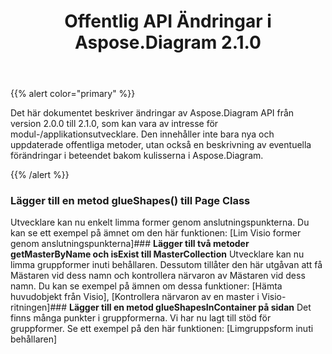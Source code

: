 ﻿---
title: Offentlig API Ändringar i Aspose.Diagram 2.1.0
type: docs
weight: 30
url: /sv/java/public-api-changes-in-aspose-diagram-2-1-0/
---
{{% alert color="primary" %}} 

Det här dokumentet beskriver ändringar av Aspose.Diagram API från version 2.0.0 till 2.1.0, som kan vara av intresse för modul-/applikationsutvecklare. Den innehåller inte bara nya och uppdaterade offentliga metoder, utan också en beskrivning av eventuella förändringar i beteendet bakom kulisserna i Aspose.Diagram.

{{% /alert %}} 
### **Lägger till en metod glueShapes() till Page Class**
Utvecklare kan nu enkelt limma former genom anslutningspunkterna. Du kan se ett exempel på ämnet om den här funktionen: [Lim Visio former genom anslutningspunkterna]### **Lägger till två metoder getMasterByName och isExist till MasterCollection**
Utvecklare kan nu limma gruppformer inuti behållaren. Dessutom tillåter den här utgåvan att få Mästaren vid dess namn och kontrollera närvaron av Mästaren vid dess namn. Du kan se exempel på ämnen om dessa funktioner: [Hämta huvudobjekt från Visio], [Kontrollera närvaron av en master i Visio-ritningen]### **Lägger till en metod glueShapesInContainer på sidan**
Det finns många punkter i gruppformerna. Vi har nu lagt till stöd för gruppformer. Se ett exempel på den här funktionen: [Limgruppsform inuti behållaren]